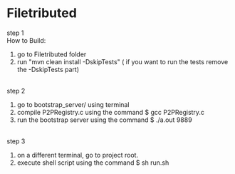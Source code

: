 
# Filetributed
step 1 <br />
How to Build:<br />
1. go to Filetributed folder<br />
2. run "mvn clean install -DskipTests" ( if you want to run the tests remove the -DskipTests part)<br /><br />

step 2<br />
 1. go to bootstrap_server/ using terminal<br />
 2. compile P2PRegistry.c using the command $ gcc P2PRegistry.c<br />
 3. run the bootstrap server using the command $ ./a.out 9889<br /><br />

step 3<br />
  1. on a different terminal, go to project root.<br />
  2. execute shell script using the command $ sh run.sh<br />


